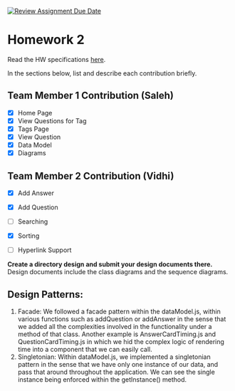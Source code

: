 [![Review Assignment Due Date](https://classroom.github.com/assets/deadline-readme-button-24ddc0f5d75046c5622901739e7c5dd533143b0c8e959d652212380cedb1ea36.svg)](https://classroom.github.com/a/Mvibic7M)
# Homework 2
Read the HW specifications [here](https://northeastern-my.sharepoint.com/:w:/g/personal/j_mitra_northeastern_edu/Ee5EyOzz3KlPoaqm2IFtL0YBfD9GE204MLqmaTNKiIEOSQ?e=CSPCfb).

In the sections below, list and describe each contribution briefly.

## Team Member 1 Contribution (Saleh)
- [X] Home Page
- [X] View Questions for Tag
- [X] Tags Page
- [X] View Question
- [X] Data Model
- [X] Diagrams

## Team Member 2 Contribution (Vidhi)
- [X] Add Answer
- [X] Add Question
- [ ] Searching
- [X] Sorting
- [ ] Hyperlink Support



**Create a directory design and submit your design documents there.** Design documents include the class diagrams and the sequence diagrams.

## Design Patterns:

1. Facade: We followed a facade pattern within the dataModel.js, within various functions such as addQuestion or addAnswer in the sense that we added all the complexities involved in the functionality under a method of that class. Another example is AnswerCardTiming.js and QuestionCardTiming.js in which we hid the complex logic of rendering time into a component that we can easily call.
2. Singletonian: Within dataModel.js, we implemented a singletonian pattern in the sense that we have only one instance of our data, and pass that around throughout the application. We can see the single instance being enforced within the getInstance() method.


